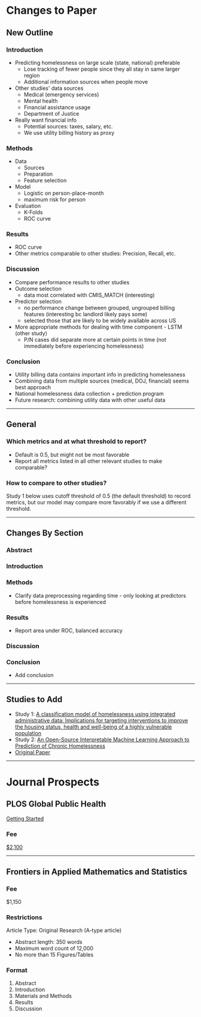 # Changes to Paper
## New Outline
### Introduction  
* Predicting homelessness on large scale (state, national) preferable
    - Lose tracking of fewer people since they all stay in same larger region
    - Additional information sources when people move
* Other studies' data sources
    - Medical (emergency services)
    - Mental health
    - Financial assistance usage
    - Department of Justice
* Really want financial info
    - Potential sources: taxes, salary, etc.
    - We use utility billing history as proxy

### Methods  
* Data
    - Sources
    - Preparation
    - Feature selection
* Model
    - Logistic on person-place-month
    - maximum risk for person
* Evaluation
    - K-Folds
    - ROC curve

### Results  
* ROC curve
* Other metrics comparable to other studies: Precision, Recall, etc.

### Discussion  
* Compare performance results to other studies
* Outcome selection
    - data most correlated with CMIS_MATCH (interesting)
* Predictor selection
    - no performance change between grouped, ungrouped billing features (interesting bc landlord likely pays some)
    - selected those that are likely to be widely available across US
* More appropriate methods for dealing with time component - LSTM (other study)
    - P/N cases did separate more at certain points in time (not immediately before experiencing homelessness)

### Conclusion  
* Utility billing data contains important info in predicting homelessness
* Combining data from multiple sources (medical, DOJ, financial) seems best approach
* National homelessness data collection + prediction program
* Future research: combining utility data with other useful data

---
## General
### Which metrics and at what threshold to report?
* Default is 0.5, but might not be most favorable
* Report all metrics listed in all other relevant studies to make comparable?
### How to compare to other studies? 
Study 1 below uses cutoff threshold of 0.5 (the default threshold) to record metrics, but our model may compare more favorably if we use a different threshold.

---
## Changes By Section
### Abstract
### Introduction
### Methods
* Clarify data preprocessing regarding time - only looking at predictors before homelessness is experienced
### Results
* Report area under ROC, balanced accuracy
### Discussion
### Conclusion
* Add conclusion

---
## Studies to Add
* Study 1: [A classification model of homelessness using integrated administrative data: Implications for targeting interventions to improve the housing status, health and well-being of a highly vulnerable population](https://journals.plos.org/plosone/article?id=10.1371/journal.pone.0237905)
* Study 2: [An Open-Source Interpretable Machine Learning Approach to Prediction of Chronic Homelessness](https://towardsdatascience.com/an-open-source-interpretable-machine-learning-approach-to-prediction-of-chronic-homelessness-8215707aa572)
* [Original Paper](https://arxiv.org/abs/2009.09072v1)

---
# Journal Prospects
## PLOS Global Public Health
[Getting Started](https://journals.plos.org/plosone/s/getting-started)  
### Fee
[\$2,100](https://plos.org/publish/fees/)

---
## Frontiers in Applied Mathematics and Statistics
### Fee
\$1,150  
### Restrictions  
Article Type: Original Research (A-type article)
* Abstract length: 350 words
* Maximum word count of 12,000
* No more than 15 Figures/Tables  
### Format  
1) Abstract
2) Introduction
3) Materials and Methods
4) Results
5) Discussion